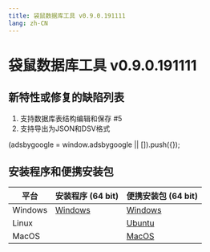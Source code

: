 ```yaml
---
title: 袋鼠数据库工具 v0.9.0.191111
lang: zh-CN
---
```


# 袋鼠数据库工具 v0.9.0.191111


## 新特性或修复的缺陷列表
1. 支持数据库表结构编辑和保存 #5
2. 支持导出为JSON和DSV格式

<div>
    <ins class="adsbygoogle"
        style="display:block; text-align:center;"
        data-ad-layout="in-article"
        data-ad-format="fluid"
        data-ad-client="ca-pub-3975819313740938"
        data-ad-slot="6760827895"></ins>
    <script2 type="text/javascript">
        (adsbygoogle = window.adsbygoogle || []).push({});
    </script2>
</div>

## 安装程序和便携安装包 <Badge text="链接已失效" type="warning"/>

| 平台          | 安装程序 (64 bit) | 便携安装包 (64 bit)  |
|-------------------|-------------------|-------------------|
| Windows | [Windows](https://github.com/dbkangaroo/kangaroo/releases/download/v0.9.0.191111/Kangaroo_0.9.0.191111_win64.exe) | [Windows](https://github.com/dbkangaroo/kangaroo/releases/download/v0.9.0.191111/Kangaroo_0.9.0.191111_win64.7z) |
| Linux |  | [Ubuntu](https://github.com/dbkangaroo/kangaroo/releases/download/v0.9.0.191111/Kangaroo_0.9.0.191111_ubuntu.zip) |
| MacOS |  | [MacOS](https://github.com/dbkangaroo/kangaroo/releases/download/v0.9.0.191111/Kangaroo_0.9.0.191111_macos.zip) |
